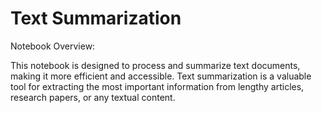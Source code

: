 # Text Summarization 

Notebook Overview:

This notebook is designed to process and summarize text documents, making it more efficient and accessible. Text summarization is a valuable tool for extracting the most important information from lengthy articles, research papers, or any textual content.

